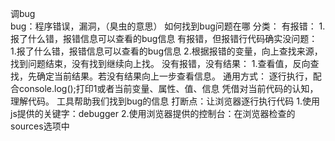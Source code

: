 调bug	
	bug：程序错误，漏洞，（臭虫的意思）
	如何找到bug问题在哪
	分类：
		有报错：
			1.报了什么错，报错信息可以查看的bug信息
		有报错，但报错行代码确实没问题：
			1.报了什么错，报错信息可以查看的bug信息
			2.根据报错的变量，向上查找来源，找到问题结束，没有找到继续向上找。
		没有报错，没有结果：
			1.查看值，反向查找，先确定当前结果。若没有结果向上一步查看信息。
		通用方式：
			逐行执行，配合console.log();打印1或者当前变量、属性、值、信息
		凭借对当前代码的认知，理解代码。
		工具帮助我们找到bug的信息
			打断点：让浏览器逐行执行代码
				1.使用js提供的关键字：debugger
				2.使用浏览器提供的控制台：在浏览器检查的sources选项中
		